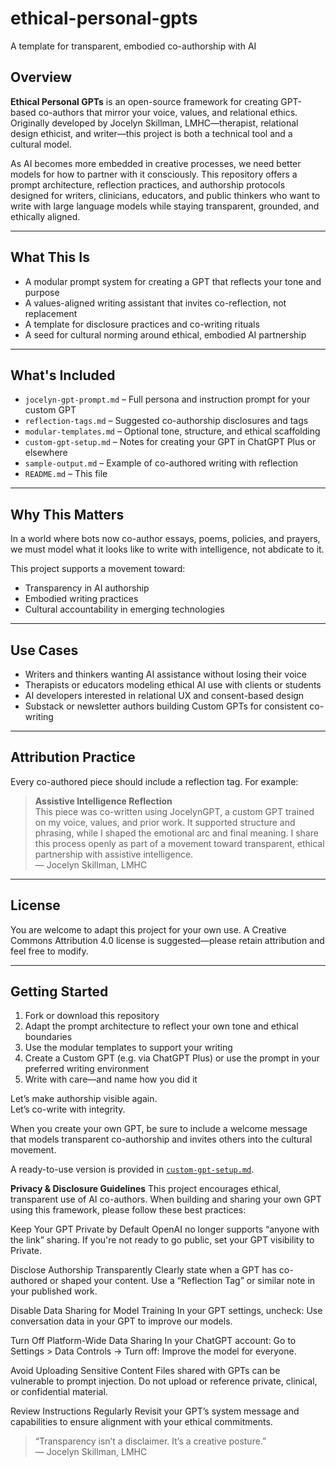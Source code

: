 # ethical-personal-gpts
A template for transparent, embodied co-authorship with AI

## Overview

**Ethical Personal GPTs** is an open-source framework for creating GPT-based co-authors that mirror your voice, values, and relational ethics. Originally developed by Jocelyn Skillman, LMHC—therapist, relational design ethicist, and writer—this project is both a technical tool and a cultural model.

As AI becomes more embedded in creative processes, we need better models for how to partner with it consciously. This repository offers a prompt architecture, reflection practices, and authorship protocols designed for writers, clinicians, educators, and public thinkers who want to write with large language models while staying transparent, grounded, and ethically aligned.

---

## What This Is

- A modular prompt system for creating a GPT that reflects your tone and purpose  
- A values-aligned writing assistant that invites co-reflection, not replacement  
- A template for disclosure practices and co-writing rituals  
- A seed for cultural norming around ethical, embodied AI partnership  

---

## What's Included

- `jocelyn-gpt-prompt.md` – Full persona and instruction prompt for your custom GPT  
- `reflection-tags.md` – Suggested co-authorship disclosures and tags  
- `modular-templates.md` – Optional tone, structure, and ethical scaffolding  
- `custom-gpt-setup.md` – Notes for creating your GPT in ChatGPT Plus or elsewhere  
- `sample-output.md` – Example of co-authored writing with reflection  
- `README.md` – This file  

---

## Why This Matters

In a world where bots now co-author essays, poems, policies, and prayers, we must model what it looks like to write with intelligence, not abdicate to it.

This project supports a movement toward:  
- Transparency in AI authorship  
- Embodied writing practices  
- Cultural accountability in emerging technologies  

---

## Use Cases

- Writers and thinkers wanting AI assistance without losing their voice  
- Therapists or educators modeling ethical AI use with clients or students  
- AI developers interested in relational UX and consent-based design  
- Substack or newsletter authors building Custom GPTs for consistent co-writing  

---

## Attribution Practice

Every co-authored piece should include a reflection tag. For example:

> **Assistive Intelligence Reflection**  
> This piece was co-written using JocelynGPT, a custom GPT trained on my voice, values, and prior work. It supported structure and phrasing, while I shaped the emotional arc and final meaning. I share this process openly as part of a movement toward transparent, ethical partnership with assistive intelligence.  
> — Jocelyn Skillman, LMHC

---

## License

You are welcome to adapt this project for your own use. A Creative Commons Attribution 4.0 license is suggested—please retain attribution and feel free to modify.

---

## Getting Started

1. Fork or download this repository  
2. Adapt the prompt architecture to reflect your own tone and ethical boundaries  
3. Use the modular templates to support your writing  
4. Create a Custom GPT (e.g. via ChatGPT Plus) or use the prompt in your preferred writing environment  
5. Write with care—and name how you did it  

Let’s make authorship visible again.  
Let’s co-write with integrity.

When you create your own GPT, be sure to include a welcome message that models transparent co-authorship and invites others into the cultural movement.

A ready-to-use version is provided in [`custom-gpt-setup.md`](./custom-gpt-setup.md#suggested-welcome-message-for-your-gpt-transparency--culture-modeling).


**Privacy & Disclosure Guidelines**
This project encourages ethical, transparent use of AI co-authors. When building and sharing your own GPT using this framework, please follow these best practices:

Keep Your GPT Private by Default
OpenAI no longer supports “anyone with the link” sharing. If you're not ready to go public, set your GPT visibility to Private.

Disclose Authorship Transparently
Clearly state when a GPT has co-authored or shaped your content. Use a “Reflection Tag” or similar note in your published work.

Disable Data Sharing for Model Training
In your GPT settings, uncheck:
Use conversation data in your GPT to improve our models.

Turn Off Platform-Wide Data Sharing
In your ChatGPT account:
Go to Settings > Data Controls
→ Turn off: Improve the model for everyone.

Avoid Uploading Sensitive Content
Files shared with GPTs can be vulnerable to prompt injection. Do not upload or reference private, clinical, or confidential material.

Review Instructions Regularly
Revisit your GPT’s system message and capabilities to ensure alignment with your ethical commitments.

> “Transparency isn’t a disclaimer. It’s a creative posture.”  
> — Jocelyn Skillman, LMHC
